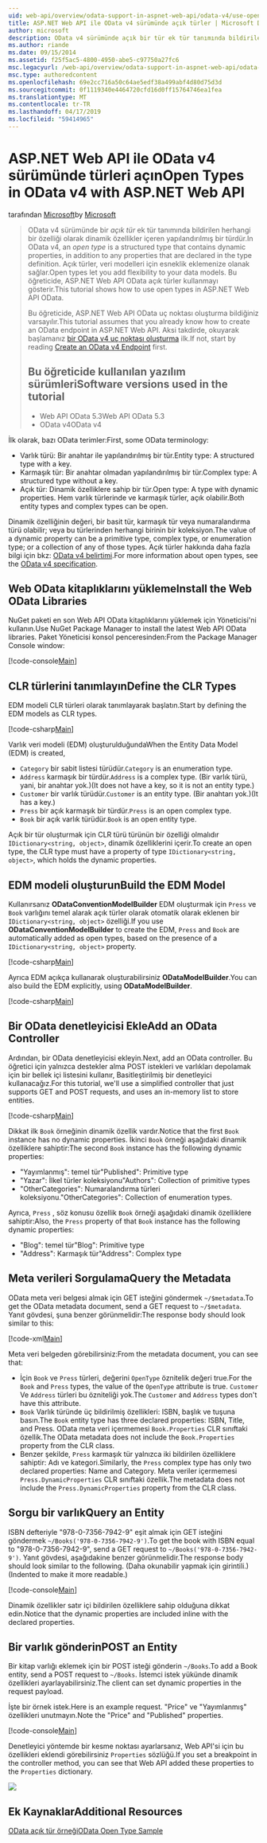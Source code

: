 ```yaml
---
uid: web-api/overview/odata-support-in-aspnet-web-api/odata-v4/use-open-types-in-odata-v4
title: ASP.NET Web API ile OData v4 sürümünde açık türler | Microsoft Docs
author: microsoft
description: OData v4 sürümünde açık bir tür ek tür tanımında bildirilen herhangi bir özelliği olarak dinamik özellikler içeren yapılandırılmış bir türdür. Aç...
ms.author: riande
ms.date: 09/15/2014
ms.assetid: f25f5ac5-4800-4950-abe5-c97750a27fc6
msc.legacyurl: /web-api/overview/odata-support-in-aspnet-web-api/odata-v4/use-open-types-in-odata-v4
msc.type: authoredcontent
ms.openlocfilehash: 69e2cc716a50c64ae5edf38a499abf4d80d75d3d
ms.sourcegitcommit: 0f1119340e4464720cfd16d0ff15764746ea1fea
ms.translationtype: MT
ms.contentlocale: tr-TR
ms.lasthandoff: 04/17/2019
ms.locfileid: "59414965"
---
```

# <a name="open-types-in-odata-v4-with-aspnet-web-api"></a><span data-ttu-id="c3e65-104">ASP.NET Web API ile OData v4 sürümünde türleri açın</span><span class="sxs-lookup"><span data-stu-id="c3e65-104">Open Types in OData v4 with ASP.NET Web API</span></span>

<span data-ttu-id="c3e65-105">tarafından [Microsoft](https://github.com/microsoft)</span><span class="sxs-lookup"><span data-stu-id="c3e65-105">by [Microsoft](https://github.com/microsoft)</span></span>

> <span data-ttu-id="c3e65-106">OData v4 sürümünde bir *açık tür* ek tür tanımında bildirilen herhangi bir özelliği olarak dinamik özellikler içeren yapılandırılmış bir türdür.</span><span class="sxs-lookup"><span data-stu-id="c3e65-106">In OData v4, an *open type* is a structured type that contains dynamic properties, in addition to any properties that are declared in the type definition.</span></span> <span data-ttu-id="c3e65-107">Açık türler, veri modelleri için esneklik eklemenize olanak sağlar.</span><span class="sxs-lookup"><span data-stu-id="c3e65-107">Open types let you add flexibility to your data models.</span></span> <span data-ttu-id="c3e65-108">Bu öğreticide, ASP.NET Web API OData açık türler kullanmayı gösterir.</span><span class="sxs-lookup"><span data-stu-id="c3e65-108">This tutorial shows how to use open types in ASP.NET Web API OData.</span></span>
> 
> <span data-ttu-id="c3e65-109">Bu öğreticide, ASP.NET Web API OData uç noktası oluşturma bildiğiniz varsayılır.</span><span class="sxs-lookup"><span data-stu-id="c3e65-109">This tutorial assumes that you already know how to create an OData endpoint in ASP.NET Web API.</span></span> <span data-ttu-id="c3e65-110">Aksi takdirde, okuyarak başlamanız [bir OData v4 uç noktası oluşturma](create-an-odata-v4-endpoint.md) ilk.</span><span class="sxs-lookup"><span data-stu-id="c3e65-110">If not, start by reading [Create an OData v4 Endpoint](create-an-odata-v4-endpoint.md) first.</span></span>
> 
> ## <a name="software-versions-used-in-the-tutorial"></a><span data-ttu-id="c3e65-111">Bu öğreticide kullanılan yazılım sürümleri</span><span class="sxs-lookup"><span data-stu-id="c3e65-111">Software versions used in the tutorial</span></span>
> 
> 
> - <span data-ttu-id="c3e65-112">Web API OData 5.3</span><span class="sxs-lookup"><span data-stu-id="c3e65-112">Web API OData 5.3</span></span>
> - <span data-ttu-id="c3e65-113">OData v4</span><span class="sxs-lookup"><span data-stu-id="c3e65-113">OData v4</span></span>


<span data-ttu-id="c3e65-114">İlk olarak, bazı OData terimler:</span><span class="sxs-lookup"><span data-stu-id="c3e65-114">First, some OData terminology:</span></span>

- <span data-ttu-id="c3e65-115">Varlık türü: Bir anahtar ile yapılandırılmış bir tür.</span><span class="sxs-lookup"><span data-stu-id="c3e65-115">Entity type: A structured type with a key.</span></span>
- <span data-ttu-id="c3e65-116">Karmaşık tür: Bir anahtar olmadan yapılandırılmış bir tür.</span><span class="sxs-lookup"><span data-stu-id="c3e65-116">Complex type: A structured type without a key.</span></span>
- <span data-ttu-id="c3e65-117">Açık tür: Dinamik özelliklere sahip bir tür.</span><span class="sxs-lookup"><span data-stu-id="c3e65-117">Open type: A type with dynamic properties.</span></span> <span data-ttu-id="c3e65-118">Hem varlık türlerinde ve karmaşık türler, açık olabilir.</span><span class="sxs-lookup"><span data-stu-id="c3e65-118">Both entity types and complex types can be open.</span></span>

<span data-ttu-id="c3e65-119">Dinamik özelliğinin değeri, bir basit tür, karmaşık tür veya numaralandırma türü olabilir; veya bu türlerinden herhangi birinin bir koleksiyon.</span><span class="sxs-lookup"><span data-stu-id="c3e65-119">The value of a dynamic property can be a primitive type, complex type, or enumeration type; or a collection of any of those types.</span></span> <span data-ttu-id="c3e65-120">Açık türler hakkında daha fazla bilgi için bkz: [OData v4 belirtimi](http://www.odata.org/documentation/odata-version-4-0/).</span><span class="sxs-lookup"><span data-stu-id="c3e65-120">For more information about open types, see the [OData v4 specification](http://www.odata.org/documentation/odata-version-4-0/).</span></span>

## <a name="install-the-web-odata-libraries"></a><span data-ttu-id="c3e65-121">Web OData kitaplıklarını yükleme</span><span class="sxs-lookup"><span data-stu-id="c3e65-121">Install the Web OData Libraries</span></span>

<span data-ttu-id="c3e65-122">NuGet paketi en son Web API OData kitaplıklarını yüklemek için Yöneticisi'ni kullanın.</span><span class="sxs-lookup"><span data-stu-id="c3e65-122">Use NuGet Package Manager to install the latest Web API OData libraries.</span></span> <span data-ttu-id="c3e65-123">Paket Yöneticisi konsol penceresinden:</span><span class="sxs-lookup"><span data-stu-id="c3e65-123">From the Package Manager Console window:</span></span>

[!code-console[Main](use-open-types-in-odata-v4/samples/sample1.cmd)]

## <a name="define-the-clr-types"></a><span data-ttu-id="c3e65-124">CLR türlerini tanımlayın</span><span class="sxs-lookup"><span data-stu-id="c3e65-124">Define the CLR Types</span></span>

<span data-ttu-id="c3e65-125">EDM modeli CLR türleri olarak tanımlayarak başlatın.</span><span class="sxs-lookup"><span data-stu-id="c3e65-125">Start by defining the EDM models as CLR types.</span></span>

[!code-csharp[Main](use-open-types-in-odata-v4/samples/sample2.cs)]

<span data-ttu-id="c3e65-126">Varlık veri modeli (EDM) oluşturulduğunda</span><span class="sxs-lookup"><span data-stu-id="c3e65-126">When the Entity Data Model (EDM) is created,</span></span>

- <span data-ttu-id="c3e65-127">`Category` bir sabit listesi türüdür.</span><span class="sxs-lookup"><span data-stu-id="c3e65-127">`Category` is an enumeration type.</span></span>
- <span data-ttu-id="c3e65-128">`Address` karmaşık bir türdür.</span><span class="sxs-lookup"><span data-stu-id="c3e65-128">`Address` is a complex type.</span></span> <span data-ttu-id="c3e65-129">(Bir varlık türü, yani, bir anahtar yok.)</span><span class="sxs-lookup"><span data-stu-id="c3e65-129">(It does not have a key, so it is not an entity type.)</span></span>
- <span data-ttu-id="c3e65-130">`Customer` bir varlık türüdür.</span><span class="sxs-lookup"><span data-stu-id="c3e65-130">`Customer` is an entity type.</span></span> <span data-ttu-id="c3e65-131">(Bir anahtarı yok.)</span><span class="sxs-lookup"><span data-stu-id="c3e65-131">(It has a key.)</span></span>
- <span data-ttu-id="c3e65-132">`Press` bir açık karmaşık bir türdür.</span><span class="sxs-lookup"><span data-stu-id="c3e65-132">`Press` is an open complex type.</span></span>
- <span data-ttu-id="c3e65-133">`Book` bir açık varlık türüdür.</span><span class="sxs-lookup"><span data-stu-id="c3e65-133">`Book` is an open entity type.</span></span>

<span data-ttu-id="c3e65-134">Açık bir tür oluşturmak için CLR türü türünün bir özelliği olmalıdır `IDictionary<string, object>`, dinamik özelliklerini içerir.</span><span class="sxs-lookup"><span data-stu-id="c3e65-134">To create an open type, the CLR type must have a property of type `IDictionary<string, object>`, which holds the dynamic properties.</span></span>

## <a name="build-the-edm-model"></a><span data-ttu-id="c3e65-135">EDM modeli oluşturun</span><span class="sxs-lookup"><span data-stu-id="c3e65-135">Build the EDM Model</span></span>

<span data-ttu-id="c3e65-136">Kullanırsanız **ODataConventionModelBuilder** EDM oluşturmak için `Press` ve `Book` varlığını temel alarak açık türler olarak otomatik olarak eklenen bir `IDictionary<string, object>` özelliği.</span><span class="sxs-lookup"><span data-stu-id="c3e65-136">If you use **ODataConventionModelBuilder** to create the EDM, `Press` and `Book` are automatically added as open types, based on the presence of a `IDictionary<string, object>` property.</span></span>

[!code-csharp[Main](use-open-types-in-odata-v4/samples/sample3.cs)]

<span data-ttu-id="c3e65-137">Ayrıca EDM açıkça kullanarak oluşturabilirsiniz **ODataModelBuilder**.</span><span class="sxs-lookup"><span data-stu-id="c3e65-137">You can also build the EDM explicitly, using **ODataModelBuilder**.</span></span>

[!code-csharp[Main](use-open-types-in-odata-v4/samples/sample4.cs)]

## <a name="add-an-odata-controller"></a><span data-ttu-id="c3e65-138">Bir OData denetleyicisi Ekle</span><span class="sxs-lookup"><span data-stu-id="c3e65-138">Add an OData Controller</span></span>

<span data-ttu-id="c3e65-139">Ardından, bir OData denetleyicisi ekleyin.</span><span class="sxs-lookup"><span data-stu-id="c3e65-139">Next, add an OData controller.</span></span> <span data-ttu-id="c3e65-140">Bu öğretici için yalnızca destekler alma POST istekleri ve varlıkları depolamak için bir bellek içi listesini kullanır, Basitleştirilmiş bir denetleyici kullanacağız.</span><span class="sxs-lookup"><span data-stu-id="c3e65-140">For this tutorial, we'll use a simplified controller that just supports GET and POST requests, and uses an in-memory list to store entities.</span></span>

[!code-csharp[Main](use-open-types-in-odata-v4/samples/sample5.cs)]

<span data-ttu-id="c3e65-141">Dikkat ilk `Book` örneğinin dinamik özellik vardır.</span><span class="sxs-lookup"><span data-stu-id="c3e65-141">Notice that the first `Book` instance has no dynamic properties.</span></span> <span data-ttu-id="c3e65-142">İkinci `Book` örneği aşağıdaki dinamik özelliklere sahiptir:</span><span class="sxs-lookup"><span data-stu-id="c3e65-142">The second `Book` instance has the following dynamic properties:</span></span>

- <span data-ttu-id="c3e65-143">"Yayımlanmış": temel tür</span><span class="sxs-lookup"><span data-stu-id="c3e65-143">"Published": Primitive type</span></span>
- <span data-ttu-id="c3e65-144">"Yazar": İlkel türler koleksiyonu</span><span class="sxs-lookup"><span data-stu-id="c3e65-144">"Authors": Collection of primitive types</span></span>
- <span data-ttu-id="c3e65-145">"OtherCategories": Numaralandırma türleri koleksiyonu.</span><span class="sxs-lookup"><span data-stu-id="c3e65-145">"OtherCategories": Collection of enumeration types.</span></span>

<span data-ttu-id="c3e65-146">Ayrıca, `Press` , söz konusu özellik `Book` örneği aşağıdaki dinamik özelliklere sahiptir:</span><span class="sxs-lookup"><span data-stu-id="c3e65-146">Also, the `Press` property of that `Book` instance has the following dynamic properties:</span></span>

- <span data-ttu-id="c3e65-147">"Blog": temel tür</span><span class="sxs-lookup"><span data-stu-id="c3e65-147">"Blog": Primitive type</span></span>
- <span data-ttu-id="c3e65-148">"Address": Karmaşık tür</span><span class="sxs-lookup"><span data-stu-id="c3e65-148">"Address": Complex type</span></span>

## <a name="query-the-metadata"></a><span data-ttu-id="c3e65-149">Meta verileri Sorgulama</span><span class="sxs-lookup"><span data-stu-id="c3e65-149">Query the Metadata</span></span>

<span data-ttu-id="c3e65-150">OData meta veri belgesi almak için GET isteğini göndermek `~/$metadata`.</span><span class="sxs-lookup"><span data-stu-id="c3e65-150">To get the OData metadata document, send a GET request to `~/$metadata`.</span></span> <span data-ttu-id="c3e65-151">Yanıt gövdesi, şuna benzer görünmelidir:</span><span class="sxs-lookup"><span data-stu-id="c3e65-151">The response body should look similar to this:</span></span>

[!code-xml[Main](use-open-types-in-odata-v4/samples/sample6.xml?highlight=5,21)]

<span data-ttu-id="c3e65-152">Meta veri belgeden görebilirsiniz:</span><span class="sxs-lookup"><span data-stu-id="c3e65-152">From the metadata document, you can see that:</span></span>

- <span data-ttu-id="c3e65-153">İçin `Book` ve `Press` türleri, değerini `OpenType` öznitelik değeri true.</span><span class="sxs-lookup"><span data-stu-id="c3e65-153">For the `Book` and `Press` types, the value of the `OpenType` attribute is true.</span></span> <span data-ttu-id="c3e65-154">`Customer` Ve `Address` türleri bu özniteliği yok.</span><span class="sxs-lookup"><span data-stu-id="c3e65-154">The `Customer` and `Address` types don't have this attribute.</span></span>
- <span data-ttu-id="c3e65-155">`Book` Varlık türünde üç bildirilmiş özellikleri: ISBN, başlık ve tuşuna basın.</span><span class="sxs-lookup"><span data-stu-id="c3e65-155">The `Book` entity type has three declared properties: ISBN, Title, and Press.</span></span> <span data-ttu-id="c3e65-156">OData meta veri içermemesi `Book.Properties` CLR sınıftaki özellik.</span><span class="sxs-lookup"><span data-stu-id="c3e65-156">The OData metadata does not include the `Book.Properties` property from the CLR class.</span></span>
- <span data-ttu-id="c3e65-157">Benzer şekilde, `Press` karmaşık tür yalnızca iki bildirilen özelliklere sahiptir: Adı ve kategori.</span><span class="sxs-lookup"><span data-stu-id="c3e65-157">Similarly, the `Press` complex type has only two declared properties: Name and Category.</span></span> <span data-ttu-id="c3e65-158">Meta veriler içermemesi `Press.DynamicProperties` CLR sınıftaki özellik.</span><span class="sxs-lookup"><span data-stu-id="c3e65-158">The metadata does not include the `Press.DynamicProperties` property from the CLR class.</span></span>

## <a name="query-an-entity"></a><span data-ttu-id="c3e65-159">Sorgu bir varlık</span><span class="sxs-lookup"><span data-stu-id="c3e65-159">Query an Entity</span></span>

<span data-ttu-id="c3e65-160">ISBN defteriyle "978-0-7356-7942-9" eşit almak için GET isteğini göndermek `~/Books('978-0-7356-7942-9')`.</span><span class="sxs-lookup"><span data-stu-id="c3e65-160">To get the book with ISBN equal to "978-0-7356-7942-9", send a GET request to `~/Books('978-0-7356-7942-9')`.</span></span> <span data-ttu-id="c3e65-161">Yanıt gövdesi, aşağıdakine benzer görünmelidir.</span><span class="sxs-lookup"><span data-stu-id="c3e65-161">The response body should look similar to the following.</span></span> <span data-ttu-id="c3e65-162">(Daha okunabilir yapmak için girintili.)</span><span class="sxs-lookup"><span data-stu-id="c3e65-162">(Indented to make it more readable.)</span></span>

[!code-console[Main](use-open-types-in-odata-v4/samples/sample7.cmd?highlight=8-13,15-23)]

<span data-ttu-id="c3e65-163">Dinamik özellikler satır içi bildirilen özelliklere sahip olduğuna dikkat edin.</span><span class="sxs-lookup"><span data-stu-id="c3e65-163">Notice that the dynamic properties are included inline with the declared properties.</span></span>

## <a name="post-an-entity"></a><span data-ttu-id="c3e65-164">Bir varlık gönderin</span><span class="sxs-lookup"><span data-stu-id="c3e65-164">POST an Entity</span></span>

<span data-ttu-id="c3e65-165">Bir kitap varlığı eklemek için bir POST isteği gönderin `~/Books`.</span><span class="sxs-lookup"><span data-stu-id="c3e65-165">To add a Book entity, send a POST request to `~/Books`.</span></span> <span data-ttu-id="c3e65-166">İstemci istek yükünde dinamik özellikleri ayarlayabilirsiniz.</span><span class="sxs-lookup"><span data-stu-id="c3e65-166">The client can set dynamic properties in the request payload.</span></span>

<span data-ttu-id="c3e65-167">İşte bir örnek istek.</span><span class="sxs-lookup"><span data-stu-id="c3e65-167">Here is an example request.</span></span> <span data-ttu-id="c3e65-168">"Price" ve "Yayımlanmış" özellikleri unutmayın.</span><span class="sxs-lookup"><span data-stu-id="c3e65-168">Note the "Price" and "Published" properties.</span></span>

[!code-console[Main](use-open-types-in-odata-v4/samples/sample8.cmd?highlight=10)]

<span data-ttu-id="c3e65-169">Denetleyici yöntemde bir kesme noktası ayarlarsanız, Web API'si için bu özellikleri eklendi görebilirsiniz `Properties` sözlüğü.</span><span class="sxs-lookup"><span data-stu-id="c3e65-169">If you set a breakpoint in the controller method, you can see that Web API added these properties to the `Properties` dictionary.</span></span>

![](use-open-types-in-odata-v4/_static/image1.png)

## <a name="additional-resources"></a><span data-ttu-id="c3e65-170">Ek Kaynaklar</span><span class="sxs-lookup"><span data-stu-id="c3e65-170">Additional Resources</span></span>

[<span data-ttu-id="c3e65-171">OData açık tür örneği</span><span class="sxs-lookup"><span data-stu-id="c3e65-171">OData Open Type Sample</span></span>](http://aspnet.codeplex.com/sourcecontrol/latest#Samples/WebApi/OData/v4/ODataOpenTypeSample/ReadMe.txt)
